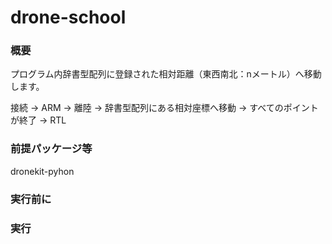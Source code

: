 # drone-school

### 概要
プログラム内辞書型配列に登録された相対距離（東西南北：nメートル）へ移動します。

接続 -> ARM -> 離陸 -> 辞書型配列にある相対座標へ移動 -> すべてのポイントが終了 -> RTL

### 前提パッケージ等
dronekit-pyhon 

### 実行前に

### 実行
